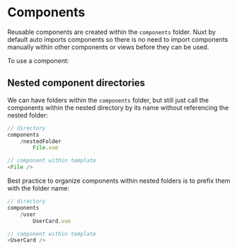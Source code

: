 # Components

Reusable components are created within the `components` folder. Nuxt by default auto imports components so there is no need to import components manually within other components or views before they can be used.

To use a component: <ComponentName />

## Nested component directories

We can have folders within the `components` folder, but still just call the components within the nested directory by its name without referencing the nested folder:

```js
// directory
components
    /nestedFolder
        File.vue

// component within template
<File />
```

Best practice to organize components within nested folders is to prefix them with the folder name:

```js
// directory
components
    /user
        UserCard.vue

// component within template
<UserCard />

```
